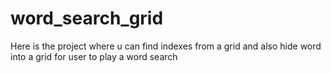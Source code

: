 # word_search_grid
Here is the project where u can find indexes from a grid and also hide word into a grid for user to play a word search
